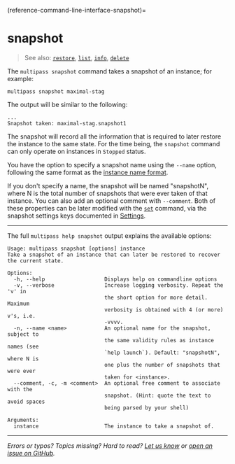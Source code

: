 (reference-command-line-interface-snapshot)=
# snapshot

> See also: [`restore`](/reference/command-line-interface/restore), [`list`](/reference/command-line-interface/list), [`info`](/reference/command-line-interface/info), [`delete`](/reference/command-line-interface/delete)

The `multipass snapshot` command takes a snapshot of an instance; for example:

```{code-block} text
multipass snapshot maximal-stag
```

The output will be similar to the following:

```{code-block} text
...
Snapshot taken: maximal-stag.snapshot1
```
The snapshot will record all the information that is required to later restore the instance to the same state. For the time being, the `snapshot` command can only operate on instances in `Stopped` status.

You have the option to specify a snapshot name using the `--name` option, following the same format as the [instance name format](/reference/instance-name-format).

If you don't specify a name, the snapshot will be named "snapshotN", where N is the total number of snapshots that were ever taken of that instance. You can also add an optional comment with `--comment`. Both of these properties can be later modified with the [`set`](/reference/command-line-interface/set) command, via the snapshot settings keys documented in [Settings](/reference/settings/index).

---

The full `multipass help snapshot` output explains the available options:

```{code-block} text
Usage: multipass snapshot [options] instance
Take a snapshot of an instance that can later be restored to recover the current state.

Options:
  -h, --help                   Displays help on commandline options
  -v, --verbose                Increase logging verbosity. Repeat the 'v' in
                               the short option for more detail. Maximum
                               verbosity is obtained with 4 (or more) v's, i.e.
                               -vvvv.
  -n, --name <name>            An optional name for the snapshot, subject to
                               the same validity rules as instance names (see
                               `help launch`). Default: "snapshotN", where N is
                               one plus the number of snapshots that were ever
                               taken for <instance>.
  --comment, -c, -m <comment>  An optional free comment to associate with the
                               snapshot. (Hint: quote the text to avoid spaces
                               being parsed by your shell)

Arguments:
  instance                     The instance to take a snapshot of.
```

---

*Errors or typos? Topics missing? Hard to read? <a href="https://docs.google.com/forms/d/e/1FAIpQLSd0XZDU9sbOCiljceh3rO_rkp6vazy2ZsIWgx4gsvl_Sec4Ig/viewform?usp=pp_url&entry.317501128=https://canonical.com/multipass/docs/snapshot-command" target="_blank">Let us know</a> or <a href="https://github.com/canonical/multipass/issues/new/choose" target="_blank">open an issue on GitHub</a>.*
